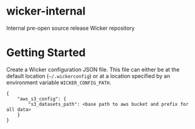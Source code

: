 # wicker-internal
Internal pre-open source release Wicker repository

# Getting Started

Create a Wicker configuration JSON file. This file can either be at the default location (`~/.wickerconfig`) or at a location specified by an environment variable `WICKER_CONFIG_PATH`.

```
{
    "aws_s3_config": {
        "s3_datasets_path": <base path to aws bucket and prefix for all data>
    }
}
```
